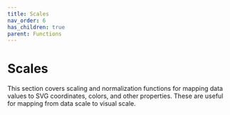 ```yaml
---
title: Scales
nav_order: 6
has_children: true
parent: Functions
---
```


# Scales

This section covers scaling and normalization functions for mapping data values to SVG coordinates, colors, and other properties. These are useful for mapping from data scale to visual scale.